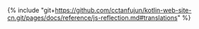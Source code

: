 {% include "git+https://github.com/cctanfujun/kotlin-web-site-cn.git/pages/docs/reference/js-reflection.md#translations" %}
